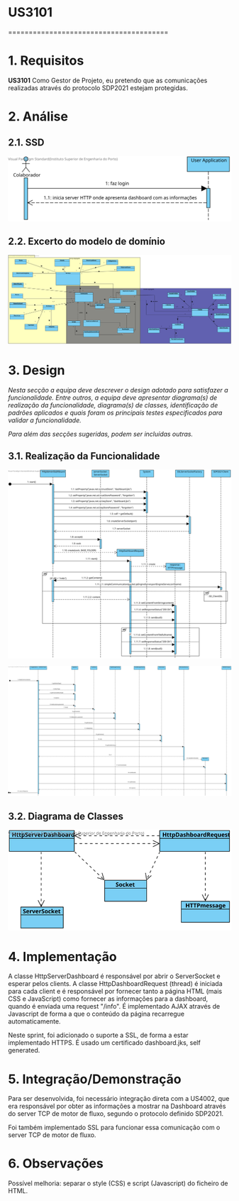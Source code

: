 # US3101
=======================================


# 1. Requisitos

**US3101** Como Gestor de Projeto, eu pretendo que as comunicações realizadas através do protocolo SDP2021 estejam protegidas.

# 2. Análise

## 2.1. SSD

![SSD_US3101](SSD_3101.svg)

## 2.2. Excerto do modelo de domínio

![MD_US3101](MD_3101.svg)

# 3. Design

*Nesta secção a equipa deve descrever o design adotado para satisfazer a funcionalidade. Entre outros, a equipa deve apresentar diagrama(s) de realização da funcionalidade, diagrama(s) de classes, identificação de padrões aplicados e quais foram os principais testes especificados para validar a funcionalidade.*

*Para além das secções sugeridas, podem ser incluídas outras.*

## 3.1. Realização da Funcionalidade

![SD_US3101](SD_3101.svg)

![SD_Client_SSL](SD_Client_SSL.svg)

## 3.2. Diagrama de Classes

![CD_US3101](CD_3101.svg)

# 4. Implementação

A classe HttpServerDashboard é responsável por abrir o ServerSocket e esperar pelos clients. A classe HttpDashboardRequest (thread) é iniciada para cada client e é responsável por fornecer tanto a página HTML (mais CSS e JavaScript) como fornecer as informações para a dashboard, quando é enviada uma request "/info". É implementado AJAX através de Javascript de forma a que o conteúdo da página recarregue automaticamente.

Neste sprint, foi adicionado o suporte a SSL, de forma a estar implementado HTTPS. É usado um certificado dashboard.jks, self generated.

# 5. Integração/Demonstração

Para ser desenvolvida, foi necessário integração direta com a US4002, que era responsável por obter as informações a mostrar na Dashboard através do server TCP de motor de fluxo, segundo o protocolo definido SDP2021.

Foi também implementado SSL para funcionar essa comunicação com o server TCP de motor de fluxo.

# 6. Observações

Possível melhoria: separar o style (CSS) e script (Javascript) do ficheiro de HTML.